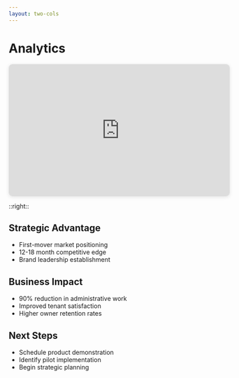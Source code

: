 ```yaml
---
layout: two-cols
---
```


# Analytics

<div class="iframe-container" style="width: 100%; max-width: 600px; height: 300px; border: 1px solid #ddd; border-radius: 8px; overflow: hidden; box-shadow: 0 2px 8px rgba(0,0,0,0.1);">
  <iframe 
    title="foursquarenc_dashboard" 
    width="100%" 
    height="100%" 
    src="https://app.powerbi.com/view?r=eyJrIjoiYjE1OTJkMjItZDFkZi00YjhjLTkwN2MtODU1N2ZmNDE5OTEyIiwidCI6ImJmNDlkMzdjLTE0YWQtNDU0MS1iNDA1LTQxOWZlM2Q1NjYzYSJ9" 
    frameborder="0" 
    allowFullScreen="true"
    style="display: block;">
  </iframe>
</div>

::right::

<div class="space-y-6" v-click>

## Strategic Advantage
- First-mover market positioning
- 12-18 month competitive edge
- Brand leadership establishment

</div>

<div class="space-y-6" v-click>

## Business Impact
- 90% reduction in administrative work
- Improved tenant satisfaction
- Higher owner retention rates

</div>

<div class="space-y-6" v-click>

## Next Steps
- Schedule product demonstration
- Identify pilot implementation
- Begin strategic planning

</div>